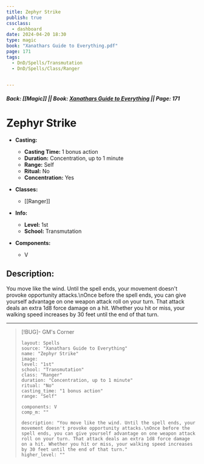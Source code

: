 ```yaml
---
title: Zephyr Strike
publish: true
cssclass:
  - dashboard
date: 2024-04-20 18:30
type: magic
book: "Xanathars Guide to Everything.pdf"
page: 171
tags:
  - DnD/Spells/Transmutation
  - DnD/Spells/Class/Ranger


---
```


##### Back: [[Magic]] || Book: [Xanathars Guide to Everything](https://drive.google.com/drive/folders/1O5bhpYizcIT5xxAoLOuzCRht_PVS7VSG?usp=sharing) || Page: 171

# Zephyr Strike

- **Casting:**
    - **Casting Time:** 1 bonus action
    - **Duration:** Concentration, up to 1 minute
    - **Range:** Self
    - **Ritual:** No
    - **Concentration:** Yes
- **Classes:**
    - [[Ranger]]

- **Info:**
    - **Level:** 1st
    - **School:** Transmutation
- **Components:**
    - V


## Description:
You move like the wind. Until the spell ends, your movement doesn't provoke opportunity attacks.\nOnce before the spell ends, you can give yourself advantage on one weapon attack roll on your turn. That attack deals an extra 1d8 force damage on a hit. Whether you hit or miss, your walking speed increases by 30 feet until the end of that turn.



---

> [!BUG]- GM's Corner
>
> ```statblock
> layout: Spells
> source: "Xanathars Guide to Everything"
> name: "Zephyr Strike"
> image: 
> level: "1st"
> school: "Transmutation"
> class: "Ranger"
> duration: "Concentration, up to 1 minute"
> ritual: "No"
> casting_time: "1 bonus action"
> range: "Self"
>
> components: V
> comp_m: ""
>
> description: "You move like the wind. Until the spell ends, your movement doesn't provoke opportunity attacks.\nOnce before the spell ends, you can give yourself advantage on one weapon attack roll on your turn. That attack deals an extra 1d8 force damage on a hit. Whether you hit or miss, your walking speed increases by 30 feet until the end of that turn."
> higher_level: ""
> ```
